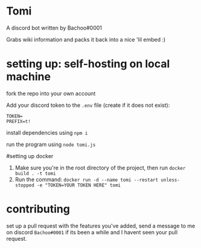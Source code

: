 # Tomi

A discord bot written by Bachoo#0001

Grabs wiki information and packs it back into a nice 'lil embed :)

# setting up: self-hosting on local machine
fork the repo into your own account

Add your discord token to the `.env` file (create if it does not exist):
```
TOKEN=
PREFIX=t!
```

install dependencies using `npm i`

run the program using `node tomi.js` 

#setting up docker

1. Make sure you're in the root directory of the project, then run `docker build . -t tomi`
2. Run the command: `docker run -d --name tomi --restart unless-stopped -e "TOKEN=YOUR TOKEN HERE" tomi`

# contributing

set up a pull request with the features you've added, send a message to me on discord `Bachoo#0001` if its been a while and I havent seen your pull request. 
